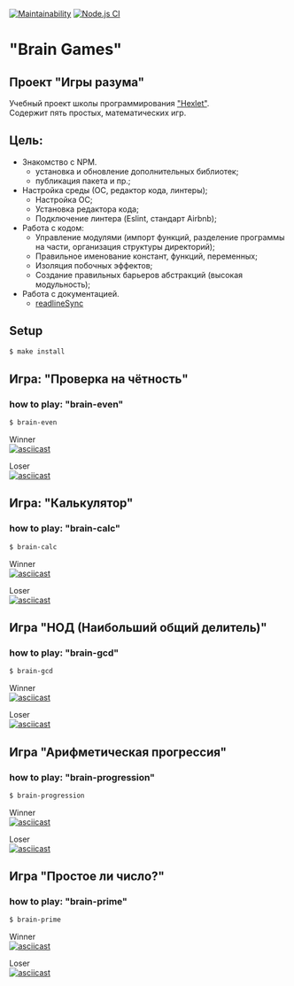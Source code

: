[![Maintainability](https://api.codeclimate.com/v1/badges/ab21f138c3e3cad306f1/maintainability)](https://codeclimate.com/github/khloptsevps/frontend-project-lvl1/maintainability) [![Node.js CI](https://github.com/khloptsevps/frontend-project-lvl1/workflows/Node.js%20CI/badge.svg)](https://github.com/khloptsevps/frontend-project-lvl1/actions)

# "Brain Games"

## Проект "Игры разума"

Учебный проект школы программирования ["Hexlet"](https://ru.hexlet.io/?ref=252944).  
Содержит пять простых, математических игр.

## Цель:
- Знакомство с NPM.
  - установка и обновление дополнительных библиотек;
  - публикация пакета и пр.;
- Настройка среды (ОС, редактор кода, линтеры);
  - Настройка ОС;
  - Установка редактора кода;
  - Подключение линтера (Eslint, стандарт Airbnb);
- Работа с кодом:
  - Управление модулями (импорт функций, разделение программы на части, организация структуры директорий);
  - Правильное именование констант, функций, переменных;
  - Изоляция побочных эффектов;
  - Создание правильных барьеров абстракций (высокая модульность);
- Работа с документацией.
  - [readlineSync](https://github.com/anseki/readline-sync)

## Setup

```sh
$ make install
```

## Игра: "Проверка на чётность"
### how to play: "brain-even"

```sh 
$ brain-even
```

Winner  
[![asciicast](https://asciinema.org/a/luXChoupxK71NiQobMRFzRABQ.svg)](https://asciinema.org/a/luXChoupxK71NiQobMRFzRABQ)

Loser  
[![asciicast](https://asciinema.org/a/4dzjOGF2drp6qGFVF8Qe8jXhO.svg)](https://asciinema.org/a/4dzjOGF2drp6qGFVF8Qe8jXhO)

## Игра: "Калькулятор"
### how to play: "brain-calc"

```sh 
$ brain-calc
```

Winner  
[![asciicast](https://asciinema.org/a/ojG4z6fQKnIZlZF6kd9hqVWpp.svg)](https://asciinema.org/a/ojG4z6fQKnIZlZF6kd9hqVWpp)

Loser  
[![asciicast](https://asciinema.org/a/a5iAKA8HZF3gM1LHgBb9u6KKt.svg)](https://asciinema.org/a/a5iAKA8HZF3gM1LHgBb9u6KKt)

## Игра "НОД (Наибольший общий делитель)"
### how to play: "brain-gcd"

```sh 
$ brain-gcd
```

Winner  
[![asciicast](https://asciinema.org/a/6HtJRXuGQ5ShD0Lt38vlPvRqQ.svg)](https://asciinema.org/a/6HtJRXuGQ5ShD0Lt38vlPvRqQ)

Loser  
[![asciicast](https://asciinema.org/a/iiuinsT0pNrQ1laKSrRmCZRRg.svg)](https://asciinema.org/a/iiuinsT0pNrQ1laKSrRmCZRRg)

## Игра "Арифметическая прогрессия"
### how to play: "brain-progression"

```sh 
$ brain-progression
```

Winner  
[![asciicast](https://asciinema.org/a/FR0eLUni3oH5CNET7Yzcdk3Pi.svg)](https://asciinema.org/a/FR0eLUni3oH5CNET7Yzcdk3Pi)

Loser  
[![asciicast](https://asciinema.org/a/Jir4d6REvHPSjE33nviCoAgnD.svg)](https://asciinema.org/a/Jir4d6REvHPSjE33nviCoAgnD)

## Игра "Простое ли число?"
### how to play: "brain-prime"

```sh 
$ brain-prime
```

Winner  
[![asciicast](https://asciinema.org/a/7qcVK9Lf4N3IHk9v10FRm5qHk.svg)](https://asciinema.org/a/7qcVK9Lf4N3IHk9v10FRm5qHk)

Loser  
[![asciicast](https://asciinema.org/a/nFRg3A2luGlLzvu6ihF6sHdl7.svg)](https://asciinema.org/a/nFRg3A2luGlLzvu6ihF6sHdl7)
